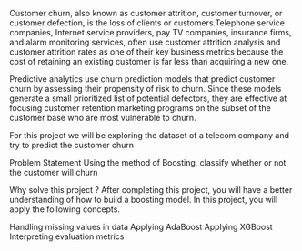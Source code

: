 Customer churn, also known as customer attrition, customer turnover, or customer defection, is the loss of clients or customers.Telephone service companies, Internet service providers, pay TV companies, insurance firms, and alarm monitoring services, often use customer attrition analysis and customer attrition rates as one of their key business metrics because the cost of retaining an existing customer is far less than acquiring a new one.

Predictive analytics use churn prediction models that predict customer churn by assessing their propensity of risk to churn. Since these models generate a small prioritized list of potential defectors, they are effective at focusing customer retention marketing programs on the subset of the customer base who are most vulnerable to churn.

For this project we will be exploring the dataset of a telecom company and try to predict the customer churn

Problem Statement
Using the method of Boosting, classify whether or not the customer will churn

Why solve this project ?
After completing this project, you will have a better understanding of how to build a boosting model. In this project, you will apply the following concepts.

Handling missing values in data
Applying AdaBoost
Applying XGBoost
Interpreting evaluation metrics